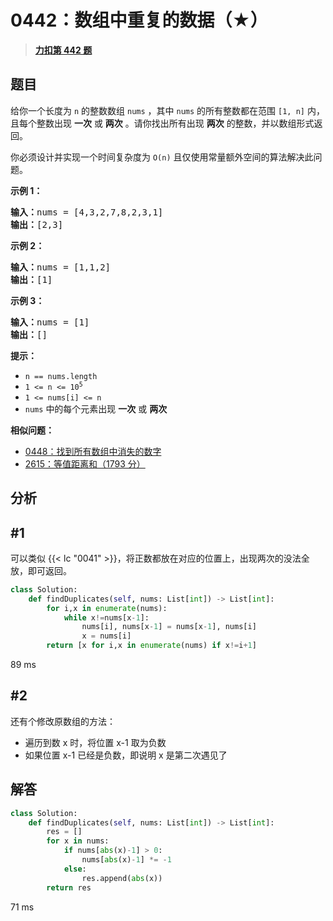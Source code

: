 # 0442：数组中重复的数据（★）


> <u>**[力扣第 442 题](https://leetcode.cn/problems/find-all-duplicates-in-an-array/)**</u>

## 题目

<p>给你一个长度为 <code>n</code> 的整数数组 <code>nums</code> ，其中 <code>nums</code> 的所有整数都在范围 <code>[1, n]</code> 内，且每个整数出现 <strong>一次</strong> 或 <strong>两次</strong> 。请你找出所有出现 <strong>两次</strong> 的整数，并以数组形式返回。</p>

<p>你必须设计并实现一个时间复杂度为 <code>O(n)</code> 且仅使用常量额外空间的算法解决此问题。</p>



<p><strong>示例 1：</strong></p>

<pre>
<strong>输入：</strong>nums = [4,3,2,7,8,2,3,1]
<strong>输出：</strong>[2,3]
</pre>

<p><strong>示例 2：</strong></p>

<pre>
<strong>输入：</strong>nums = [1,1,2]
<strong>输出：</strong>[1]
</pre>

<p><strong>示例 3：</strong></p>

<pre>
<strong>输入：</strong>nums = [1]
<strong>输出：</strong>[]
</pre>



<p><strong>提示：</strong></p>

<ul>
<li><code>n == nums.length</code></li>
<li><code>1 &lt;= n &lt;= 10<sup>5</sup></code></li>
<li><code>1 &lt;= nums[i] &lt;= n</code></li>
<li><code>nums</code> 中的每个元素出现 <strong>一次</strong> 或 <strong>两次</strong></li>
</ul>


**相似问题：**
- [0448：找到所有数组中消失的数字](/leetcode/0448)
- [2615：等值距离和（1793 分）](/leetcode/2615)


## 分析

## #1

可以类似 {{< lc "0041" >}}，将正数都放在对应的位置上，出现两次的没法全放，即可返回。

```python
class Solution:
    def findDuplicates(self, nums: List[int]) -> List[int]:
        for i,x in enumerate(nums):
            while x!=nums[x-1]:
                nums[i], nums[x-1] = nums[x-1], nums[i]
                x = nums[i]
        return [x for i,x in enumerate(nums) if x!=i+1]
```
89 ms

## #2

还有个修改原数组的方法：
- 遍历到数 x 时，将位置 x-1 取为负数
- 如果位置 x-1 已经是负数，即说明 x 是第二次遇见了

## 解答


```python
class Solution:
    def findDuplicates(self, nums: List[int]) -> List[int]:
        res = []
        for x in nums:
            if nums[abs(x)-1] > 0:
                nums[abs(x)-1] *= -1
            else:
                res.append(abs(x))     
        return res
```
71 ms
